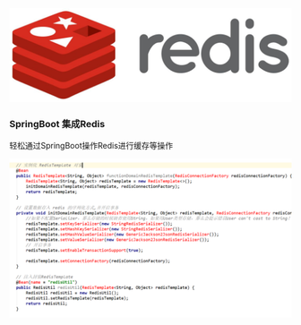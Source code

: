 ![Redis](https://github.com/wss981086665/img-forder/blob/master/myRedis/redis.jpg)

### SpringBoot 集成Redis
轻松通过SpringBoot操作Redis进行缓存等操作

![Redis](https://github.com/wss981086665/img-forder/blob/master/myRedis/springboot.png)
